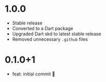 # 1.0.0

- Stable release
- Converted to a Dart package
- Upgraded Dart skd to latest stable release
- Removed unnecessary `.github` files

# 0.1.0+1

- feat: initial commit 🎉
